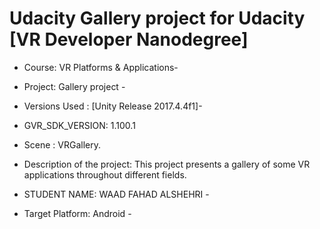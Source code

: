 # Udacity Gallery project for Udacity [VR Developer Nanodegree]




- Course: VR Platforms & Applications- 
- Project: Gallery project -
- Versions Used
: [Unity Release 2017.4.4f1]-
- GVR_SDK_VERSION: 1.100.1
- Scene : VRGallery.
- Description of the project: 
This project presents a gallery of some VR applications throughout different fields.

- STUDENT NAME: WAAD FAHAD ALSHEHRI -
- Target Platform: Android -




